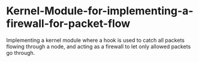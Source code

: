 # Kernel-Module-for-implementing-a-firewall-for-packet-flow

Implementing a kernel module where a hook is used to catch all packets flowing through a node, and acting as a firewall to let only allowed packets go through.
